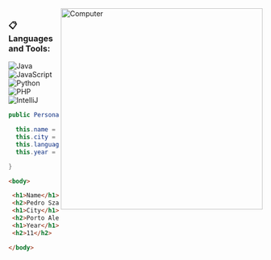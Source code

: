 <img src="https://raw.githubusercontent.com/MicaelliMedeiros/micaellimedeiros/master/image/computer-illustration.png" min-width="400px" max-width="400px" width="400px" align="right" alt="Computer">

### :clipboard: Languages and Tools:

  ![Java](https://img.shields.io/badge/Java-ED8B00?style=for-the-badge&logo=java&logoColor=white&color=black)
  ![JavaScript](https://img.shields.io/badge/JavaScript-000000?style=for-the-badge&logo=javascript&logoColor=yellow)
  ![Python](https://img.shields.io/badge/Python-07405E?style=for-the-badge&logo=python&logoColor=blue&color=black)
  ![PHP](https://img.shields.io/badge/php-black?style=for-the-badge&logo=PHP&logoColor=blue)
  ![IntelliJ](https://img.shields.io/badge/IntelliJ-000000?style=for-the-badge&logo=intellij-idea&logoColor=blue)


   
   ```java
   public Personal(String name, String city, String language, int year) {
   
     this.name = "Pedro Szavo Silva";
     this.city = "Porto Alegre";
     this.language = "Java";
     this.year = 11;

 }
 ```
 
 ```html
 <body>
 
  <h1>Name</h1>
  <h2>Pedro Szabo Silva</h2>
  <h1>City</h1>
  <h2>Porto Alegre<h2>
  <h1>Year</h1>
  <h2>11</h2>
 
 </body>
```
